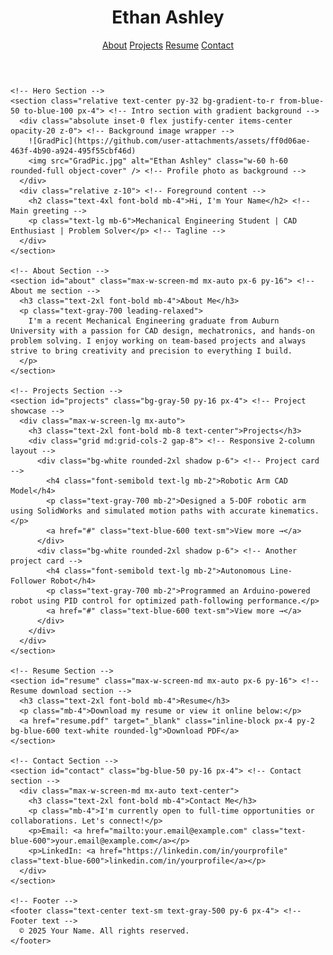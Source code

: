 <!DOCTYPE html> <!-- Defines this document as an HTML5 document -->
<html lang="en"> <!-- Sets the language of the document to English -->
  <head>
    <meta charset="UTF-8" /> <!-- Character encoding for the document -->
    <meta name="viewport" content="width=device-width, initial-scale=1.0" /> <!-- Makes the site responsive -->
    <title>Ethan Ashley | Mechanical Engineer</title> <!-- Title shown in browser tab -->
    <script src="https://cdn.tailwindcss.com"></script> <!-- Loads Tailwind CSS framework -->
    <link rel="preconnect" href="https://fonts.googleapis.com" /> <!-- Improves font loading -->
    <link href="https://fonts.googleapis.com/css2?family=Inter:wght@400;700&display=swap" rel="stylesheet" /> <!-- Loads Inter font -->
    <style>
      body {
        font-family: 'Inter', sans-serif; /* Sets default font to Inter */
      }
    </style>
  </head>
  <body class="bg-white text-gray-800"> <!-- Sets background and text color -->
    <!-- Header -->
    <header class="bg-gray-100 shadow p-6 sticky top-0 z-50"> <!-- Sticky header with shadow -->
      <div class="max-w-screen-xl mx-auto flex justify-between items-center px-4"> <!-- Centers and spaces header content -->
        <h1 class="text-2xl font-bold">Ethan Ashley</h1> <!-- Site title -->
        <nav class="space-x-6 text-sm"> <!-- Navigation links -->
          <a href="#about" class="hover:text-blue-600">About</a>
          <a href="#projects" class="hover:text-blue-600">Projects</a>
          <a href="#resume" class="hover:text-blue-600">Resume</a>
          <a href="#contact" class="hover:text-blue-600">Contact</a>
        </nav>
      </div>
    </header>

    <!-- Hero Section -->
    <section class="relative text-center py-32 bg-gradient-to-r from-blue-50 to-blue-100 px-4"> <!-- Intro section with gradient background -->
      <div class="absolute inset-0 flex justify-center items-center opacity-20 z-0"> <!-- Background image wrapper -->
        ![GradPic](https://github.com/user-attachments/assets/ff0d06ae-463f-4b90-a924-495f55cbf46d)
        <img src="GradPic.jpg" alt="Ethan Ashley" class="w-60 h-60 rounded-full object-cover" /> <!-- Profile photo as background -->
      </div>
      <div class="relative z-10"> <!-- Foreground content -->
        <h2 class="text-4xl font-bold mb-4">Hi, I'm Your Name</h2> <!-- Main greeting -->
        <p class="text-lg mb-6">Mechanical Engineering Student | CAD Enthusiast | Problem Solver</p> <!-- Tagline -->
      </div>
    </section>

    <!-- About Section -->
    <section id="about" class="max-w-screen-md mx-auto px-6 py-16"> <!-- About me section -->
      <h3 class="text-2xl font-bold mb-4">About Me</h3>
      <p class="text-gray-700 leading-relaxed">
        I'm a recent Mechanical Engineering graduate from Auburn University with a passion for CAD design, mechatronics, and hands-on problem solving. I enjoy working on team-based projects and always strive to bring creativity and precision to everything I build.
      </p>
    </section>

    <!-- Projects Section -->
    <section id="projects" class="bg-gray-50 py-16 px-4"> <!-- Project showcase -->
      <div class="max-w-screen-lg mx-auto">
        <h3 class="text-2xl font-bold mb-8 text-center">Projects</h3>
        <div class="grid md:grid-cols-2 gap-8"> <!-- Responsive 2-column layout -->
          <div class="bg-white rounded-2xl shadow p-6"> <!-- Project card -->
            <h4 class="font-semibold text-lg mb-2">Robotic Arm CAD Model</h4>
            <p class="text-gray-700 mb-2">Designed a 5-DOF robotic arm using SolidWorks and simulated motion paths with accurate kinematics.</p>
            <a href="#" class="text-blue-600 text-sm">View more →</a>
          </div>
          <div class="bg-white rounded-2xl shadow p-6"> <!-- Another project card -->
            <h4 class="font-semibold text-lg mb-2">Autonomous Line-Follower Robot</h4>
            <p class="text-gray-700 mb-2">Programmed an Arduino-powered robot using PID control for optimized path-following performance.</p>
            <a href="#" class="text-blue-600 text-sm">View more →</a>
          </div>
        </div>
      </div>
    </section>

    <!-- Resume Section -->
    <section id="resume" class="max-w-screen-md mx-auto px-6 py-16"> <!-- Resume download section -->
      <h3 class="text-2xl font-bold mb-4">Resume</h3>
      <p class="mb-4">Download my resume or view it online below:</p>
      <a href="resume.pdf" target="_blank" class="inline-block px-4 py-2 bg-blue-600 text-white rounded-lg">Download PDF</a>
    </section>

    <!-- Contact Section -->
    <section id="contact" class="bg-blue-50 py-16 px-4"> <!-- Contact section -->
      <div class="max-w-screen-md mx-auto text-center">
        <h3 class="text-2xl font-bold mb-4">Contact Me</h3>
        <p class="mb-4">I'm currently open to full-time opportunities or collaborations. Let's connect!</p>
        <p>Email: <a href="mailto:your.email@example.com" class="text-blue-600">your.email@example.com</a></p>
        <p>LinkedIn: <a href="https://linkedin.com/in/yourprofile" class="text-blue-600">linkedin.com/in/yourprofile</a></p>
      </div>
    </section>

    <!-- Footer -->
    <footer class="text-center text-sm text-gray-500 py-6 px-4"> <!-- Footer text -->
      © 2025 Your Name. All rights reserved.
    </footer>
  </body>
</html>
